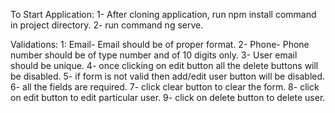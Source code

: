 To Start Application:
1- After cloning application, run npm install command in project directory.
2- run command ng serve.

Validations:
1: Email- Email should be of proper format.
2- Phone- Phone number should be of type number and of 10 digits only.
3- User email should be unique.
4- once clicking on edit button all the delete buttons will be disabled.
5- if form is not valid then add/edit user button will be disabled.
6- all the fields are required.
7- click clear button to clear the form.
8- click on edit button to edit particular user.
9- click on delete button to delete user.
